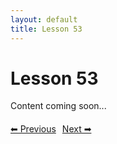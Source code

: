 ```yaml
---
layout: default
title: Lesson 53
---
```


# Lesson 53

Content coming soon...

<div style="margin-top: 20px;">
<a href="/docs/intermediate/Lessons/lesson_52.html" style="margin-right: 10px;">⬅ Previous</a><a href="/docs/intermediate/Lessons/lesson_54.html">Next ➡</a>
</div>
